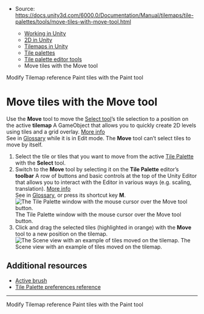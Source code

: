 * Source: https://docs.unity3d.com/6000.0/Documentation/Manual/tilemaps/tile-palettes/tools/move-tiles-with-move-tool.html

  * [Working in Unity](https://docs.unity3d.com/6000.0/Documentation/Manual/working-in-unity.html)
  * [2D in Unity](https://docs.unity3d.com/6000.0/Documentation/Manual/Unity2D.html)
  * [Tilemaps in Unity](https://docs.unity3d.com/6000.0/Documentation/Manual/tilemaps/tilemaps-landing.html)
  * [Tile palettes](https://docs.unity3d.com/6000.0/Documentation/Manual/tilemaps/tile-palettes/tile-palette-landing.html)
  * [Tile palette editor tools](https://docs.unity3d.com/6000.0/Documentation/Manual/tilemaps/tile-palettes/tools/tile-palette-tools-landing.html)
  * Move tiles with the Move tool


[](https://docs.unity3d.com/6000.0/Documentation/Manual/tilemaps/tile-palettes/tools/select-tool/modify-tilemap-reference.html)
Modify Tilemap reference
[](https://docs.unity3d.com/6000.0/Documentation/Manual/tilemaps/tile-palettes/tools/paint-tiles-with-paint-tool.html)
Paint tiles with the Paint tool
# Move tiles with the Move tool
Use the **Move** tool to move the [Select tool](https://docs.unity3d.com/6000.0/Documentation/Manual/tilemaps/tile-palettes/tools/select-tool/select-tool-landing.html)’s tile selection to a position on the active **tilemap** A GameObject that allows you to quickly create 2D levels using tiles and a grid overlay. [More info](https://docs.unity3d.com/6000.0/Documentation/Manual/tilemaps/work-with-tilemaps/tilemap-reference.html)  
See in [Glossary](https://docs.unity3d.com/6000.0/Documentation/Manual/Glossary.html#Tilemap) while it is in Edit mode. The **Move** tool can’t select tiles to move by itself.
  1. Select the tile or tiles that you want to move from the active [Tile Palette](https://docs.unity3d.com/6000.0/Documentation/Manual/tilemaps/tile-palettes/create-tile-palette.html) with the **Select** tool.
  2. Switch to the **Move** tool by selecting it on the **Tile Palette** editor’s **toolbar** A row of buttons and basic controls at the top of the Unity Editor that allows you to interact with the Editor in various ways (e.g. scaling, translation). [More info](https://docs.unity3d.com/6000.0/Documentation/Manual/Toolbar.html)  
See in [Glossary](https://docs.unity3d.com/6000.0/Documentation/Manual/Glossary.html#Toolbar), or press its shortcut key **M**.
![The Tile Palette window with the mouse cursor over the Move tool button.](https://docs.unity3d.com/6000.0/Documentation/uploads/Main/2d-palette-toolbar-move-hl.png) The Tile Palette window with the mouse cursor over the Move tool button.
  3. Click and drag the selected tiles (highlighted in orange) with the **Move** tool to a new position on the tilemap.
![The Scene view with an example of tiles moved on the tilemap.](https://docs.unity3d.com/6000.0/Documentation/uploads/Main/2d-palette-move-tile.png) The Scene view with an example of tiles moved on the tilemap.


## Additional resources
  * [Active brush](https://docs.unity3d.com/6000.0/Documentation/Manual/tilemaps/tile-palettes/brushes/active-brush.html)
  * [Tile Palette preferences reference](https://docs.unity3d.com/6000.0/Documentation/Manual/tilemaps/tile-palettes/tile-palette-preferences-reference.html)


* * *
[](https://docs.unity3d.com/6000.0/Documentation/Manual/tilemaps/tile-palettes/tools/select-tool/modify-tilemap-reference.html)
Modify Tilemap reference
[](https://docs.unity3d.com/6000.0/Documentation/Manual/tilemaps/tile-palettes/tools/paint-tiles-with-paint-tool.html)
Paint tiles with the Paint tool
